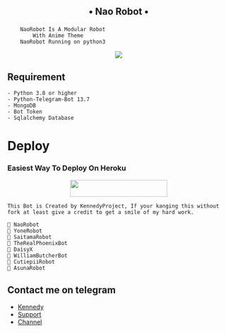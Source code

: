 <h2><p align="center">• Nao Robot •</p></h2>

```
    NaoRobot Is A Modular Robot
        With Anime Theme
    NaoRobot Running on python3
```

<p align="center">
  <img src="https://telegra.ph/file/2296b5f1262a3560754d4.jpg">
</p>

## Requirement

```
- Python 3.8 or higher
- Python-Telegram-Bot 13.7
- MongoDB
- Bot Token
- Sqlalchemy Database
```

# Deploy

### Easiest Way To Deploy On Heroku 

<p align="center"><a href="https://heroku.com/deploy?template=https://github.com/kennedy-ex/EmikoRobot"> <img src="https://img.shields.io/badge/Deploy%20To%20Heroku-blue?style=for-the-badge&logo=heroku" width="220" height="38.45"/></a></p>

```
This Bot is Created by KennedyProject, If your kanging this without fork at least give a credit to get a smile of my hard work.
 
👤 NaoRobot
👤 YoneRobot
👤 SaitamaRobot 
👤 TheRealPhoenixBot
👤 DaisyX 
👤 WilliamButcherBot
👤 CutiepiiRobot
👤 AsunaRobot
```

## Contact me on telegram

- [Kennedy](https://t.me/crybabyex)
- [Support](https://t.me/kenbotsupport)
- [Channel](https://t.me/KennedyProject)
